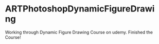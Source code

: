 # ARTPhotoshopDynamicFigureDrawing
Working through Dynamic Figure Drawing Course on udemy. Finished the Course! 
